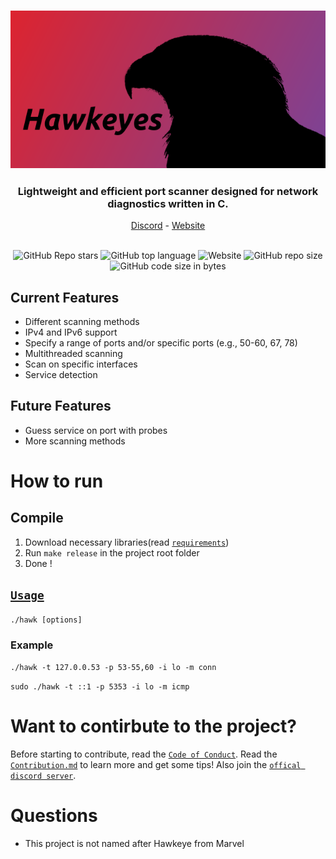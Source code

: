 <h3 align="center" ><img alt="Hawkeyes picure" src="data/images/hawkeyes2.png"></h3>
<h3 align="center">Lightweight and efficient port scanner designed for network diagnostics written in C.</h3>

<div align="center">
  <a href="https://discord.gg/76USAhaF8a">Discord</a>
  -
  <a href="https://hawkeyes.dev">Website</a>
</div>

<br>

<p align="center">
  <img alt="GitHub Repo stars" src="https://img.shields.io/github/stars/Alfredsson418/hawkeyes?style=for-the-badge">
  <img alt="GitHub top language" src="https://img.shields.io/github/languages/top/Alfredsson418/hawkeyes?style=for-the-badge&color=mediumaquamarine">
  <img alt="Website" src="https://img.shields.io/website?url=https%3A%2F%2Fhawkeyes.dev&style=for-the-badge">
  <img alt="GitHub repo size" src="https://img.shields.io/github/repo-size/Alfredsson418/hawkeyes?style=for-the-badge&color=darkorange">
  <img alt="GitHub code size in bytes" src="https://img.shields.io/github/languages/code-size/Alfredsson418/hawkeyes?style=for-the-badge&color=slateblue">
  <!-- https://shields.io/badges/ -->
</p>

## Current Features
* Different scanning methods
* IPv4 and IPv6 support
* Specify a range of ports and/or specific ports (e.g., 50-60, 67, 78)
* Multithreaded scanning
* Scan on specific interfaces
* Service detection
## Future Features
* Guess service on port with probes
* More scanning methods

# How to run
## Compile
1. Download necessary libraries(read [`requirements`](docs/Requirements.md))
2. Run `make release` in the project root folder
3. Done !

## [`Usage`](docs/Help.md)
`./hawk [options]`
### Example
`./hawk -t 127.0.0.53 -p 53-55,60 -i lo -m conn`

`sudo ./hawk -t ::1 -p 5353 -i lo -m icmp`


# Want to contirbute to the project?
Before starting to contribute, read the [`Code of Conduct`](CODE_OF_CONDUCT.md). Read the [`Contribution.md`](CONTRIBUTING.md) to learn more and get some tips! Also join the [`offical discord server`](https://discord.gg/76USAhaF8a).

# Questions
- This project is not named after Hawkeye from Marvel
